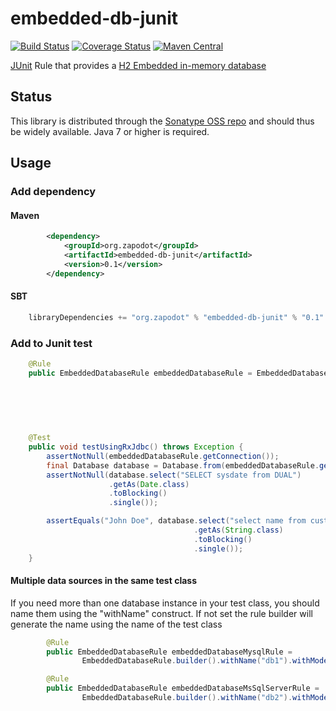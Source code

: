 embedded-db-junit
=================

[![Build Status](https://travis-ci.org/zapodot/embedded-db-junit.svg)](https://travis-ci.org/zapodot/embedded-db-junit)
[![Coverage Status](https://img.shields.io/coveralls/zapodot/embedded-db-junit.svg)](https://coveralls.io/r/zapodot/embedded-db-junit)
[![Maven Central](https://maven-badges.herokuapp.com/maven-central/org.zapodot/embedded-db-junit/badge.svg)](https://maven-badges.herokuapp.com/maven-central/org.zapodot/embedded-db-junit)

[JUnit](http://junit.org/) Rule that provides a [H2 Embedded in-memory database](http://www.h2database.com/)

## Status
This library is distributed through the [Sonatype OSS repo](https://oss.sonatype.org/) and should thus be widely available.
Java 7 or higher is required.

## Usage

### Add dependency
#### Maven
```xml
        <dependency>
            <groupId>org.zapodot</groupId>
            <artifactId>embedded-db-junit</artifactId>
            <version>0.1</version>
        </dependency>
```

#### SBT
```scala
    libraryDependencies += "org.zapodot" % "embedded-db-junit" % "0.1" changing()
```

### Add to Junit test
```java
    @Rule
    public EmbeddedDatabaseRule embeddedDatabaseRule = EmbeddedDatabaseRule
                                                                        .builder()
                                                                        .withMode("ORACLE")
                                                                        .withInitialSql("CREATE TABLE Customer(id INTEGER PRIMARY KEY, name VARCHAR(512)); "
                                                                                      + "INSERT INTO CUSTOMER(id, name) VALUES (1, 'John Doe')")
                                                                                      .build();

    @Test
    public void testUsingRxJdbc() throws Exception {
        assertNotNull(embeddedDatabaseRule.getConnection());
        final Database database = Database.from(embeddedDatabaseRule.getConnection());
        assertNotNull(database.select("SELECT sysdate from DUAL")
                      .getAs(Date.class)
                      .toBlocking()
                      .single());

        assertEquals("John Doe", database.select("select name from customer where id=1")
                                         .getAs(String.class)
                                         .toBlocking()
                                         .single());
    }
```

#### Multiple data sources in the same test class
If you need more than one database instance in your test class, you should name them using the "withName" construct.
If not set the rule builder will generate the name using the name of the test class
```java
        @Rule
        public EmbeddedDatabaseRule embeddedDatabaseMysqlRule =
                EmbeddedDatabaseRule.builder().withName("db1").withMode("MySQL").build();

        @Rule
        public EmbeddedDatabaseRule embeddedDatabaseMsSqlServerRule =
                EmbeddedDatabaseRule.builder().withName("db2").withMode("MSSQLServer").build();
```
